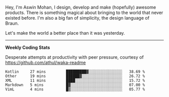 Hey, I'm Aswin Mohan, I design, develop and make (hopefully) awesome products. There is something magical about bringing to the world that never existed before. I'm also a big fan of simplicity, the design language of Braun. 

Let's make the world a better place than it was yesterday.

<hr />

**Weekly Coding Stats**

Desperate attempts at productivity with peer pressure, courtesy of https://github.com/athul/waka-readme

<!--START_SECTION:waka-->
```text
Kotlin     27 mins         █████████▓░░░░░░░░░░░░░░░   38.69 % 
Other      19 mins         ██████▓░░░░░░░░░░░░░░░░░░   26.72 % 
XML        11 mins         ████░░░░░░░░░░░░░░░░░░░░░   15.72 % 
Markdown   5 mins          █▓░░░░░░░░░░░░░░░░░░░░░░░   07.00 % 
VimL       4 mins          █▒░░░░░░░░░░░░░░░░░░░░░░░   05.77 % 
```
<!--END_SECTION:waka-->
